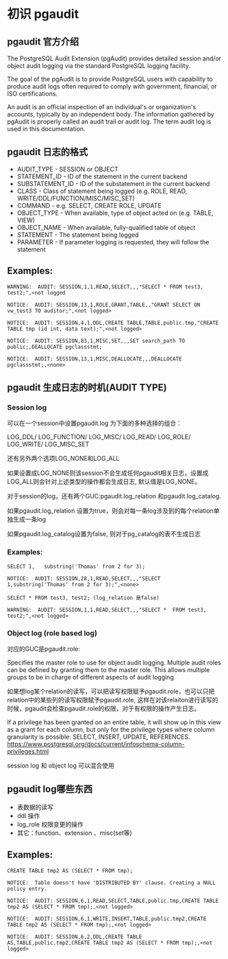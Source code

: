 # 初识 pgaudit

## pgaudit 官方介绍
The PostgreSQL Audit Extension (pgAudit) provides detailed session and/or object audit logging via the standard PostgreSQL logging facility.

The goal of the pgAudit is to provide PostgreSQL users with capability to produce audit logs often required to comply with government, financial, or ISO certifications.

An audit is an official inspection of an individual's or organization's accounts, typically by an independent body. The information gathered by pgAudit is properly called an audit trail or audit log. The term audit log is used in this documentation.

## pgaudit 日志的格式

- AUDIT_TYPE - SESSION or OBJECT 
- STATEMENT_ID - ID of the statement in the current backend 
- SUBSTATEMENT_ID - ID of the substatement in the current backend 
- CLASS - Class of statement being logged (e.g. ROLE, READ, WRITE/DDL/FUNCTION/MISC/MISC_SET) 
- COMMAND - e.g. SELECT, CREATE ROLE, UPDATE 
- OBJECT_TYPE - When available, type of object acted on (e.g. TABLE, VIEW) 
- OBJECT_NAME - When available, fully-qualified table of object 
- STATEMENT - The statement being logged 
- PARAMETER - If parameter logging is requested, they will follow the statement 

## Examples:
```
WARNING:  AUDIT: SESSION,1,1,READ,SELECT,,,"SELECT * FROM test3, test2;",<not logged 

NOTICE:  AUDIT: SESSION,13,1,ROLE,GRANT,TABLE,,"GRANT SELECT ON vw_test3 TO auditor;",<not logged> 

NOTICE:  AUDIT: SESSION,4,1,DDL,CREATE TABLE,TABLE,public.tmp,"CREATE TABLE tmp (id int, data text);",<not logged> 

NOTICE:  AUDIT: SESSION,83,1,MISC,SET,,,SET search_path TO public;,DEALLOCATE pgclassstmt; 

NOTICE:  AUDIT: SESSION,13,1,MISC,DEALLOCATE,,,DEALLOCATE pgclassstmt;,<none> 
```

## pgaudit 生成日志的时机(AUDIT TYPE) 
### Session log
可以在一个session中设置pgaudit.log 为下面的多种选择的组合：

LOG_DDL/ LOG_FUNCTION/ LOG_MISC/ LOG_READ/ LOG_ROLE/ LOG_WRITE/ LOG_MISC_SET

还有另外两个选项LOG_NONE和LOG_ALL

如果设置成LOG_NONE则该session不会生成任何pgaudit相关日志，设置成LOG_ALL则会针对上述类型的操作都会生成日志,
默认值是LOG_NONE。

对于session的log，还有两个GUC:pgaudit.log_relation 和pgaudit.log_catalog. 

如果pgaudit.log_relation 设置为true，则会对每一条log涉及到的每个relation单独生成一条log

如果pgaudit.log_catalog设置为false, 则对于pg_catalog的表不生成日志

### Examples:
```
SELECT 1,   substring('Thomas' from 2 for 3);

NOTICE:  AUDIT: SESSION,28,1,READ,SELECT,,,"SELECT 1,substring('Thomas' from 2 for 3);",<none>

SELECT * FROM test3, test2; (log_relation 是false)

WARNING:  AUDIT: SESSION,1,1,READ,SELECT,,,"SELECT *  FROM test3, test2;",<not logged>
```

### Object log (role based log)

对应的GUC是pgaudit.role:

  Specifies the master role to use for object audit logging.  Multiple audit roles can be defined by granting them to the master role. This allows multiple groups to be in charge of different aspects of audit logging

如果想log某个relation的读写，可以把读写权限赋予pgaudit.role，也可以只把relation中的某些列的读写权限赋予pgaudit.role, 这样在对该relaiton进行读写的时候，pgaudit会检查pgaudit.role的权限，对于有权限的操作产生日志。

If a privilege has been granted on an entire table, it will show up in this view as a grant for each column, but only for the privilege types where column granularity is possible: SELECT, INSERT, UPDATE, REFERENCES.
https://www.postgresql.org/docs/current/infoschema-column-privileges.html

session log 和 object log 可以混合使用

## pgaudit log哪些东西
- 表数据的读写 
- ddl 操作
- log_role 权限变更的操作
- 其它：function、extension 、misc(set等)

## Examples:

```
CREATE TABLE tmp2 AS (SELECT * FROM tmp);

NOTICE:  Table doesn't have 'DISTRIBUTED BY' clause. Creating a NULL policy entry.

NOTICE:  AUDIT: SESSION,6,1,READ,SELECT,TABLE,public.tmp,CREATE TABLE tmp2 AS (SELECT * FROM tmp);,<not logged>

NOTICE:  AUDIT: SESSION,6,1,WRITE,INSERT,TABLE,public.tmp2,CREATE TABLE tmp2 AS (SELECT * FROM tmp);,<not logged>

NOTICE:  AUDIT: SESSION,6,2,DDL,CREATE TABLE AS,TABLE,public.tmp2,CREATE TABLE tmp2 AS (SELECT * FROM tmp);,<not logged>
```





